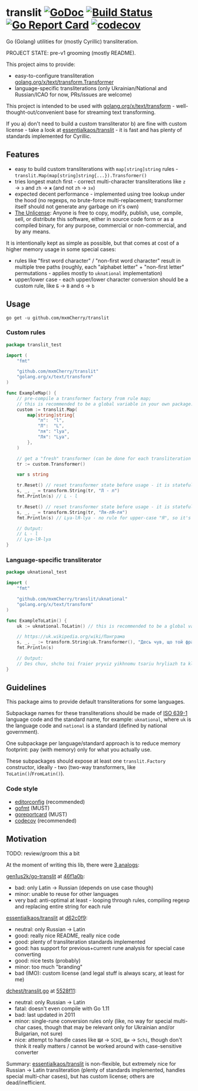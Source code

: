 # translit [![GoDoc](https://godoc.org/github.com/mxmCherry/translit?status.svg)](https://godoc.org/github.com/mxmCherry/translit) [![Build Status](https://travis-ci.org/mxmCherry/translit.svg?branch=master)](https://travis-ci.org/mxmCherry/translit) [![Go Report Card](https://goreportcard.com/badge/github.com/mxmCherry/translit)](https://goreportcard.com/report/github.com/mxmCherry/translit) [![codecov](https://codecov.io/gh/mxmCherry/translit/branch/master/graph/badge.svg)](https://codecov.io/gh/mxmCherry/translit)

Go (Golang) utilities for (mostly Cyrillic) transliteration.

PROJECT STATE: pre-v1 grooming (mostly README).

This project aims to provide:

- easy-to-configure transliteration [golang.org/x/text/transform.Transformer](https://godoc.org/golang.org/x/text/transform#Transformer)
- language-specific transliterations (only Ukrainian/National and Russian/ICAO for now, PRs/issues are welcome)

This project is intended to be used with [golang.org/x/text/transform](https://godoc.org/golang.org/x/text/transform) - well-thought-out/convenient base for streaming text transforming.

If you a) don't need to build a custom transliterator b) are fine with custom license - take a look at [essentialkaos/translit](https://github.com/essentialkaos/translit) - it is fast and has plenty of standards implemented for Cyrillic.

## Features

- easy to build custom transliterations with `map[string]string` rules - `translit.Map(map[string]string{...}).Transformer()`
- tries longest match first - correct multi-character transliterations like `z` → `з` and `zh` → `ж` (and not `zh` → `зх`)
- expected decent performance - implemented using tree lookup under the hood (no regexps, no brute-force multi-replacement; transformer itself should not generate any garbage on it's own)
- [The Unlicense](https://tldrlegal.com/license/unlicense): Anyone is free to copy, modify, publish, use, compile, sell, or distribute this software, either in source code form or as a compiled binary, for any purpose, commercial or non-commercial, and by any means.

It is intentionally kept as simple as possible, but that comes at cost of a higher memory usage in some special cases:

- rules like "first word character" / "non-first word character" result in multiple tree paths (roughly, each "alphabet letter" + "non-first letter" permutations - applies mostly to `uknational` implementation)
- upper/lower case - each upper/lower character conversion should be a custom rule, like `Б` → `B` and `б` → `b`

## Usage

```shell
go get -u github.com/mxmCherry/translit
```

### Custom rules

```go
package translit_test

import (
	"fmt"

	"github.com/mxmCherry/translit"
	"golang.org/x/text/transform"
)

func ExampleMap() {
	// pre-compile a transformer factory from rule map;
	// this is recommended to be a global variable in your own package:
	custom := translit.Map(
		map[string]string{
			"л":  "l",
			"Л":  "L",
			"ля": "lya",
			"Ля": "Lya",
		},
	)

	// get a "fresh" transformer (can be done for each transliteration instead of tr.Reset()):
	tr := custom.Transformer()

	var s string

	tr.Reset() // reset transformer state before usage - it is stateful and non-thread-safe
	s, _, _ = transform.String(tr, "Л - л")
	fmt.Println(s) // L - l

	tr.Reset() // reset transformer state before usage - it is stateful and non-thread-safe
	s, _, _ = transform.String(tr, "Ля-лЯ-ля")
	fmt.Println(s) // Lya-lЯ-lya - no rule for upper-case "Я", so it's not converted

	// Output:
	// L - l
	// Lya-lЯ-lya
}
```

### Language-specific transliterator

```go
package uknational_test

import (
	"fmt"

	"github.com/mxmCherry/translit/uknational"
	"golang.org/x/text/transform"
)

func ExampleToLatin() {
	uk := uknational.ToLatin() // this is recommended to be a global variable in your own package

	// https://uk.wikipedia.org/wiki/Панграма
	s, _, _ := transform.String(uk.Transformer(), "Десь чув, що той фраєр привіз їхньому царю грильяж та класну шубу з пір'я ґави.")
	fmt.Println(s)

	// Output:
	// Des chuv, shcho toi fraier pryviz yikhnomu tsariu hryliazh ta klasnu shubu z piria gavy.
}
```

## Guidelines

This package aims to provide default transliterations for some languages.

Subpackage names for these transliterations should be made of [ISO 639-1](https://en.wikipedia.org/wiki/ISO_639-1) language code and the standard name, for example: `uknational`, where `uk` is the language code and `national` is a standard (defined by national government).

One subpackage per language/standard approach is to reduce memory footprint: pay (with memory) only for what you actually use.

These subpackages should expose at least one `translit.Factory` constructor, ideally - two (two-way transformers, like `ToLatin()`/`FromLatin()`).

### Code style

- [editorconfig](https://editorconfig.org/) (recommended)
- [gofmt](https://blog.golang.org/go-fmt-your-code) (MUST)
- [goreportcard](https://goreportcard.com/report/github.com/mxmCherry/translit) (MUST)
- [codecov](https://codecov.io/gh/mxmCherry/translit) (recommended)

## Motivation

TODO: review/groom this a bit

At the moment of writing this lib, there were [3 analogs](https://golanglibs.com/search?q=translit):

[gen1us2k/go-translit](github.com/gen1us2k/go-translit) at [46f1a0b](https://github.com/gen1us2k/go-translit/commit/46f1a0be552caadbdbc19cf9a6705c4402b7ab47):

- bad: only Latin → Russian (depends on use case though)
- minor: unable to reuse for other languages
- very bad: anti-optimal at least  - looping through rules, compiling regexp and replacing entire string for each rule

[essentialkaos/translit](https://github.com/essentialkaos/translit) at [d62c0f9](https://github.com/essentialkaos/translit/commit/d62c0f98f9b32cda180f3e875d80a6afbaf34d9b):

- neutral: only Russian → Latin
- good: really nice README, really nice code
- good: plenty of transliteration standards implemented
- good: has support for previous+current rune analysis for special case converting
- good: nice tests (probably)
- minor: too much "branding"
- bad (IMO): custom license (and legal stuff is always scary, at least for me)

[dchest/translit.go](https://github.com/dchest/translit.go) at [5528f11](https://github.com/dchest/translit.go/commit/5528f1177236f74b86bf5eecb7381bcda1074cba):

- neutral: only Russian → Latin
- fatal: doesn't even compile with Go 1.11
- bad: last updated in 2011
- minor: single-rune conversion rules only (like, no way for special multi-char cases, though that may be relevant only for Ukrainian and/or Bulgarian, not sure)
- nice: attempt to handle cases like `ЩИ` → `SCHI`, `Щи` → `Schi`, though don't think it really matters / cannot be worked around with case-sensitive converter

Summary: [essentialkaos/translit](https://github.com/essentialkaos/translit) is non-flexible, but extremely nice for Russian → Latin transliteration (plenty of standards implemented, handles special multi-char cases), but has custom license; others are dead/inefficient.
